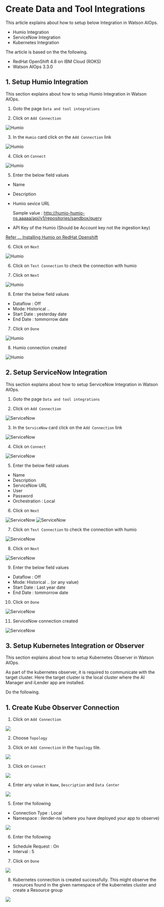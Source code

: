 # Create Data and Tool Integrations

This article explains about how to setup below Integration in Watson AIOps.

- Humio Integration
- ServiceNow Integration
- Kubernetes Integration

The article is based on the the following.

- RedHat OpenShift 4.8 on IBM Cloud (ROKS)
- Watson AIOps 3.3.0

## 1. Setup Humio Integration

This section explains about how to setup Humio Integration in Watson AIOps.


1. Goto the page `Data and tool integrations`

2. Click on  `Add Connection`

![Humio](./images/humio-00001.png)

3. In the `Humio` card click on the `Add Connection` link

![Humio](./images/humio-00002.png)

4. Click on `Connect` 

![Humio](./images/humio-00003.png)

5. Enter the below field values

- Name 
- Description 
- Humio sevice URL

    Sample value : http://humio-humio-ns.aaaaa/api/v1/repositories/sandbox/query

- API Key of the Humio (Should be Account key not the ingestion key)

[Refer ... Installing Humio on RedHat Openshift](../81-installing-humio-on-openshift)

6. Click on `Next` 

![Humio](./images/humio-00004.png)

6. Click on `Test Connection` to check the connection with humio

7. Click on `Next`

![Humio](./images/humio-00005.png)

8. Enter the below field values

- Dataflow : Off 
- Mode: Historical ..
- Start Date : yesterday date
- End Date  : tommorrow date

7. Click on `Done`

![Humio](./images/humio-00006.png)

8. Humio connection created

![Humio](./images/humio-00007.png)


## 2. Setup ServiceNow Integration

This section explains about how to setup ServiceNow Integration in Watson AIOps.

1. Goto the page `Data and tool integrations`

2. Click on  `Add Connection`

![ServiceNow](./images/snow-00001.png)

3. In the `ServiceNow` card click on the `Add Connection` link

![ServiceNow](./images/snow-00002.png)

4. Click on `Connect` 

![ServiceNow](./images/snow-00003.png)

5. Enter the below field values

- Name 
- Description 
- ServiceNow URL
- User
- Password
- Orchestration : Local


6. Click on `Next` 

![ServiceNow](./images/snow-00004.png)
![ServiceNow](./images/snow-00005.png)

7. Click on `Test Connection` to check the connection with humio

![ServiceNow](./images/snow-00006.png)

8. Click on `Next`

![ServiceNow](./images/snow-00007.png)


9. Enter the below field values

- Dataflow : Off 
- Mode: Historical ..  (or any value)
- Start Date : Last year date
- End Date  : tommorrow date

10. Click on `Done`

![ServiceNow](./images/snow-00008.png)

11. ServiceNow connection created

![ServiceNow](./images/snow-00009.png)



## 3. Setup Kubernetes Integration or Observer

This section explains about how to setup Kubernetes Observer in Watson AIOps.


As part of the kubernetes observer, it is required to communicate with the target cluster. 
Here the target cluster is the local cluster where the AI Manager and iLender app are installed.

Do the following.

## 1. Create Kube Observer Connection

1. Click on `Add Connection`

<img src="images/kube-00001.png">

2. Choose `Topology`

3. Click on `Add Connection` in the `Topology` tile.

<img src="images/kube-00002.png">

3. Click on `Connect`

<img src="images/kube-00003.png">

4. Enter any value in `Name`,  `Description` and `Data Center`

<img src="images/kube-00004.png">

5. Enter the following

 - Connection Type : Local
 - Namespace : ilender-ns  (where you have deployed your app to observe)

<img src="images/kube-00005.png">

6. Enter the following

 - Schedule Request : On
 - Interval : 5

7. Click on `Done`

<img src="images/kube-00006.png">

8. Kubernetes connection is created successfully. This might observe the resources found in the given namespace of the kubernetes cluster and create a Resource group

<img src="images/kube-00007.png">